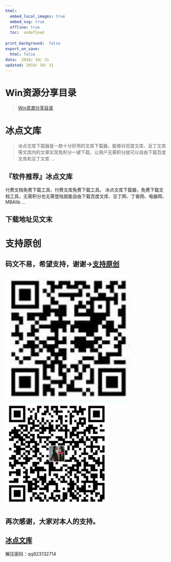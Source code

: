 ```yaml
---
html:
  embed_local_images: true
  embed_svg: true
  offline: true
  toc:  undefined

print_background:  false
export_on_save:
  html: false
data:  2018/ 10/ 31
updated: 2018/ 10/ 31
---
```


# Win资源分享目录

> [Win资源分享目录](https://blog.csdn.net/qq923132714/article/details/83108491 "Win资源分享目录")


# 冰点文库

>冰点文库下载器是一款十分好用的文库下载器，能够对百度文库、豆丁文库等文库内的文章实现免积分一键下载，让用户无需积分就可以自由下载百度文库和豆丁文库 ...


## 『软件推荐』冰点文库

付费文档免费下载工具、付费文库免费下载工具。 冰点文库下载器，免费下载文档工具，无需积分也无需登陆就能自由下载百度文库、豆丁网、丁香网、电器网、MBAlib ...

## 下载地址见文末

# 支持原创
## 码文不易，希望支持，谢谢->**[支持原创](http://blog.csdn.net/qq923132714/article/details/79399145)**
![微信支付](https://raw.githubusercontent.com/923132714/my_picture/master/blog/support/weixin.png)![微信支付](https://raw.githubusercontent.com/923132714/my_picture/master/blog/support/支付宝.png)
## 再次感谢，大家对本人的支持。



## [冰点文库](http://u16848854.ctfile.net/fs/16848854-317139373 "冰点文库")

解压密码：qq923132714
